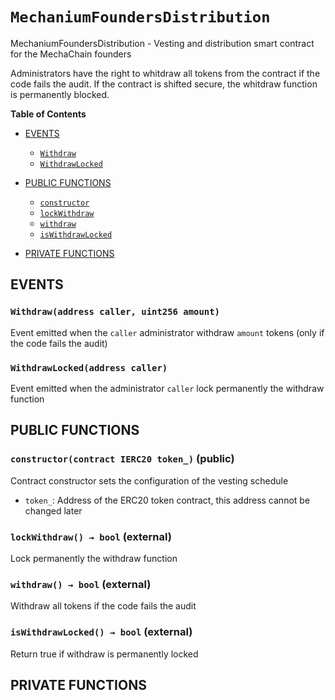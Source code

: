 # `MechaniumFoundersDistribution`
MechaniumFoundersDistribution - Vesting and distribution smart contract for the MechaChain founders

Administrators have the right to whitdraw all tokens from the contract if the code fails the audit. If the contract is shifted secure, the whitdraw function is permanently blocked.



**Table of Contents**
- [EVENTS](#events)
    - [`Withdraw`](#MechaniumFoundersDistribution-Withdraw-address-uint256-)
    - [`WithdrawLocked`](#MechaniumFoundersDistribution-WithdrawLocked-address-)

- [PUBLIC FUNCTIONS](#public-functions)
    - [`constructor`](#MechaniumFoundersDistribution-constructor-contract-IERC20-)
    - [`lockWithdraw`](#MechaniumFoundersDistribution-lockWithdraw--)
    - [`withdraw`](#MechaniumFoundersDistribution-withdraw--)
    - [`isWithdrawLocked`](#MechaniumFoundersDistribution-isWithdrawLocked--)

- [PRIVATE FUNCTIONS](#private-functions)





## EVENTS

### `Withdraw(address caller, uint256 amount)` <span id="MechaniumFoundersDistribution-Withdraw-address-uint256-"></span>
Event emitted when the `caller` administrator withdraw `amount` tokens (only if the code fails the audit)


### `WithdrawLocked(address caller)` <span id="MechaniumFoundersDistribution-WithdrawLocked-address-"></span>
Event emitted when the administrator `caller` lock permanently the withdraw function



## PUBLIC FUNCTIONS

### `constructor(contract IERC20 token_)` (public) <span id="MechaniumFoundersDistribution-constructor-contract-IERC20-"></span>

Contract constructor sets the configuration of the vesting schedule

- `token_`: Address of the ERC20 token contract, this address cannot be changed later

### `lockWithdraw() → bool` (external) <span id="MechaniumFoundersDistribution-lockWithdraw--"></span>
Lock permanently the withdraw function


### `withdraw() → bool` (external) <span id="MechaniumFoundersDistribution-withdraw--"></span>
Withdraw all tokens if the code fails the audit


### `isWithdrawLocked() → bool` (external) <span id="MechaniumFoundersDistribution-isWithdrawLocked--"></span>

Return true if withdraw is permanently locked

## PRIVATE FUNCTIONS




